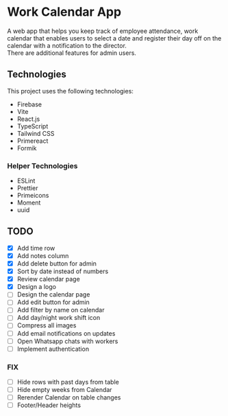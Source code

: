# Work Calendar App

A web app that helps you keep track of employee attendance, work calendar that enables users to select a date and register their day off on the calendar with a notification to the director. \
There are additional features for admin users.

## Technologies

This project uses the following technologies:

- Firebase
- Vite
- React.js
- TypeScript
- Tailwind CSS
- Primereact
- Formik

### Helper Technologies

- ESLint
- Prettier
- Primeicons
- Moment
- uuid

## TODO

- [x] Add time row
- [x] Add notes column
- [x] Add delete button for admin
- [x] Sort by date instead of numbers
- [x] Review calendar page
- [x] Design a logo
- [ ] Design the calendar page
- [ ] Add edit button for admin
- [ ] Add filter by name on calendar
- [ ] Add day/night work shift icon
- [ ] Compress all images
- [ ] Add email notifications on updates
- [ ] Open Whatsapp chats with workers
- [ ] Implement authentication

### FIX

- [ ] Hide rows with past days from table
- [ ] Hide empty weeks from Calendar
- [ ] Rerender Calendar on table changes
- [ ] Footer/Header heights
